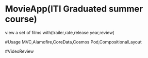 # MovieApp(ITI Graduated summer course)
view a set of films with(trailer,rate,release year,review)

#Usage
MVC,Alamofire,CoreData,Cosmos Pod,CompositionalLayout

#VideoReview

